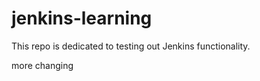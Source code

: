 # jenkins-learning
This repo is dedicated to testing out Jenkins functionality.




more changing
  
